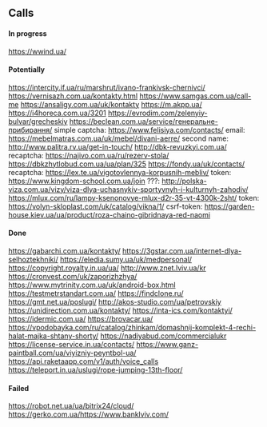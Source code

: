 ## Calls

#### In progress
https://wwind.ua/

#### Potentially
https://intercity.if.ua/ru/marshrut/ivano-frankivsk-chernivci/
https://vernisazh.com.ua/kontakty.html
https://www.samgas.com.ua/call-me
https://ansaligy.com.ua/uk/kontakty
https://m.akpp.ua/
https://i4horeca.com.ua/3201
https://evrodim.com/zelenyiy-bulvar/grecheskiy
https://beclean.com.ua/service/генеральне-прибирання/
simple captcha: https://www.felisiya.com/contacts/
email: https://mebelmatras.com.ua/uk/mebel/divani-aerre/
second name: http://www.palitra.rv.ua/get-in-touch/
http://dbk-revuzkyi.com.ua/
recaptcha: https://najivo.com.ua/ru/rezerv-stola/
https://dbkzhytlobud.com.ua/ua/plan/325
https://fondy.ua/uk/contacts/
recaptcha: https://lex.te.ua/vigotovlennya-korpusnih-mebliv/
token: https://www.kingdom-school.com.ua/join
???: http://polska-viza.com.ua/vizy/viza-dlya-uchasnykiv-sportyvnyh-i-kulturnyh-zahodiv/
https://mlux.com/ru/lampy-ksenonovye-mlux-d2r-35-vt-4300k-2sht/
token: https://volyn-skloplast.com/uk/catalog/vikna/1/
csrf-token: https://garden-house.kiev.ua/ua/product/roza-chaino-gibridnaya-red-naomi

#### Done
https://gabarchi.com.ua/kontakty/
https://3gstar.com.ua/internet-dlya-selhoztekhniki/
https://eledia.sumy.ua/uk/medpersonal/
https://copyright.royalty.in.ua/ua/
http://www.znet.lviv.ua/kr
https://cronvest.com/uk/zaporizhzhya/
https://www.mytrinity.com.ua/uk/android-box.html
https://testmetrstandart.com.ua/
https://findclone.ru/
https://gmt.net.ua/poslugi/
http://akos-studio.com/ua/petrovskiy
https://unidirection.com.ua/kontakty/
https://inta-ics.com/kontaktyi/
https://idermic.com.ua/
https://brovacar.ua/
https://vpodobayka.com/ru/catalog/zhinkam/domashnij-komplekt-4-rechi-halat-majka-shtany-shorty/
https://nadiyabud.com/commercialukr
https://license-service.in.ua/contacts/
https://www.ganz-paintball.com/ua/viyizniy-peyntbol-ua/
https://api.raketaapp.com/v1/auth/voice_calls
https://teleport.in.ua/uslugi/rope-jumping-13th-floor/

#### Failed
https://robot.net.ua/ua/bitrix24/cloud/
https://gerko.com.ua/https://www.banklviv.com/
